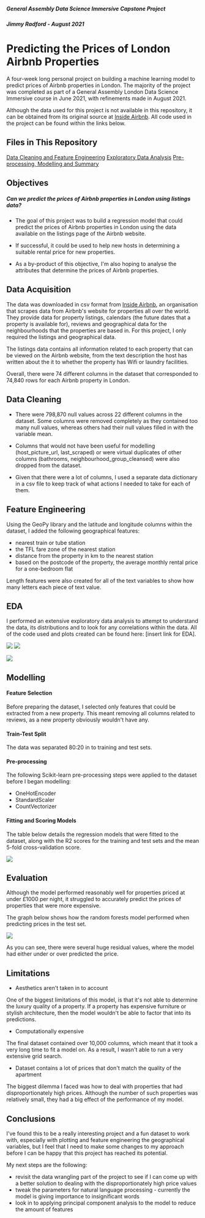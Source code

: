 ##### General Assembly Data Science Immersive Capstone Project

##### Jimmy Radford - August 2021

# Predicting the Prices of London Airbnb Properties

A four-week long personal project on building a machine learning model to predict prices of Airbnb properties in London. The majority of the project was completed as part of a General Assembly London Data Science Immersive course in June 2021, with refinements made in August 2021.

Although the data used for this project is not available in this repository, it can be obtained from its original source at [Inside Airbnb](http://insideairbnb.com/). All code used in the project can be found within the links below.

## Files in This Repository

[Data Cleaning and Feature Engineering](https://github.com/jradford5/GA_capstone_Airbnb_project/blob/main/capstone_airbnb_1_data_cleaning_feature_engineering.ipynb)
[Exploratory Data Analysis](https://github.com/jradford5/GA_capstone_Airbnb_project/blob/main/capstone_airbnb_2_EDA.ipynb)
[Pre-processing, Modelling and Summary](https://github.com/jradford5/GA_capstone_Airbnb_project/blob/main/capstone_airbnb_3_pp_and_modelling.ipynb)

## Objectives

##### Can we predict the prices of Airbnb properties in London using listings data?

 - The goal of this project was to build a regression model that could predict the prices of Airbnb properties in London using the data available on the listings page of the Airbnb website.

- If successful, it could be used to help new hosts in determining a suitable rental price for new properties.

- As a by-product of this objective, I'm also hoping to analyse the attributes that determine the prices of Airbnb properties.

## Data Acquisition

The data was downloaded in csv format from [Inside Airbnb](http://insideairbnb.com/), an organisation that scrapes data from Airbnb's website for properties all over the world. They provide data for property listings, calendars (the future dates that a property is available for), reviews and geographical data for the neighbourhoods that the properties are based in. For this project, I only required the listings and geographical data.

The listings data contains all information related to each property that can be viewed on the Airbnb website, from the text description the host has written about the it to whether the property has Wifi or laundry facilities.

Overall, there were 74 different columns in the dataset that corresponded to 74,840 rows for each Airbnb property in London.

## Data Cleaning

 - There were 798,870 null values across 22 different columns in the dataset. Some columns were removed completely as they contained too many null values, whereas others had their null values filled in with the variable mean.

- Columns that would not have been useful for modelling (host_picture_url, last_scraped) or were virtual duplicates of other columns (bathrooms, neighbourhood_group_cleansed) were also dropped from the dataset.

- Given that there were a lot of columns, I used a separate data dictionary in a csv file to keep track of what actions I needed to take for each of them.

## Feature Engineering

Using the GeoPy library and the latitude and longitude columns within the dataset, I added the following geographical features:

- nearest train or tube station
- the TFL fare zone of the nearest station
- distance from the property in km to the nearest station
- based on the postcode of the property, the average monthly rental price for a one-bedroom flat

Length features were also created for all of the text variables to show how many letters each piece of text value.

## EDA

I performed an extensive exploratory data analysis to attempt to understand the data, its distributions and to look for any correlations within the data. All of the code used and plots created can be found here: [insert link for EDA].

![](images/airbnb_neighbourhoods.png) ![](images/airbnb_neighbourhoods_2.png)

![](images/violinplot_price.png)



## Modelling

#### Feature Selection

Before preparing the dataset, I selected only features that could be extracted from a new property. This meant removing all columns related to reviews, as a new property obviously wouldn't have any.

#### Train-Test Split

The data was separated 80:20 in to training and test sets.

#### Pre-processing

The following Scikit-learn pre-processing steps were applied to the dataset before I began modelling:

- OneHotEncoder
- StandardScaler
- CountVectorizer

#### Fitting and Scoring Models

The table below details the regression models that were fitted to the dataset, along with the R2 scores for the training and test sets and the mean 5-fold cross-validation score.

![](images/scores.png)


## Evaluation

Although the model performed reasonably well for properties priced at under £1000 per night, it struggled to accurately predict the prices of properties that were more expensive.

The graph below shows how the random forests model performed when predicting prices in the test set.

![](images/residual_plots.png)


As you can see, there were several huge residual values, where the model had either under or over predicted the price.

## Limitations

- Aesthetics aren't taken in to account

One of the biggest limitations of this model, is that it's not able to determine the luxury quality of a property. If a property has expensive furniture or stylish architecture, then the model wouldn't be able to factor that into its predictions.

- Computationally expensive

The final dataset contained over 10,000 columns, which meant that it took a very long time to fit a model on. As a result, I wasn't able to run a very extensive grid search.

- Dataset contains a lot of prices that don't match the quality of the apartment

The biggest dilemma I faced was how to deal with properties that had disproportionately high prices. Although the number of such properties was relatively small, they had a big effect of the performance of my model.

## Conclusions

I've found this to be a really interesting project and a fun dataset to work with, especially with plotting and feature engineering the geographical variables, but I feel that I need to make some changes to my approach before I can be happy that this project has reached its potential.

My next steps are the following:

-  revisit the data wrangling part of the project to see if I can come up with a better solution to dealing with the disproportionately high price values
- tweak the parameters for natural language processing - currently the model is giving importance to insignificant words
- look in to applying principal component analysis to the model to reduce the amount of features
